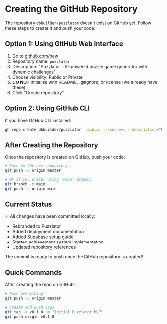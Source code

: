 # Creating the GitHub Repository

The repository `dbbuilder/puzzlator` doesn't exist on GitHub yet. Follow these steps to create it and push your code:

## Option 1: Using GitHub Web Interface

1. Go to [github.com/new](https://github.com/new)
2. Repository name: `puzzlator`
3. Description: "Puzzlator - AI-powered puzzle game generator with dynamic challenges"
4. Choose visibility: Public or Private
5. **DO NOT** initialize with README, .gitignore, or license (we already have these)
6. Click "Create repository"

## Option 2: Using GitHub CLI

If you have GitHub CLI installed:

```bash
gh repo create dbbuilder/puzzlator --public --source=. --description="Puzzlator - AI-powered puzzle game generator with dynamic challenges"
```

## After Creating the Repository

Once the repository is created on GitHub, push your code:

```bash
# Push to the new repository
git push -u origin master

# Or if you prefer using 'main' branch:
git branch -M main
git push -u origin main
```

## Current Status

✅ All changes have been committed locally:
- Rebranded to Puzzlator
- Added deployment documentation
- Added Supabase setup guide
- Started achievement system implementation
- Updated repository references

The commit is ready to push once the GitHub repository is created!

## Quick Commands

After creating the repo on GitHub:

```bash
# Push everything
git push -u origin master

# Create and push tags
git tag -a v0.1.0 -m "Initial Puzzlator MVP"
git push origin v0.1.0
```